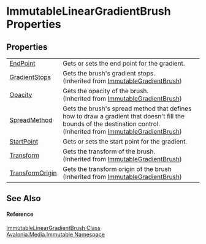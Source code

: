 # ImmutableLinearGradientBrush Properties




## Properties
<table>
<tr>
<td><a href="P_Avalonia_Media_Immutable_ImmutableLinearGradientBrush_EndPoint">EndPoint</a></td>
<td>Gets or sets the end point for the gradient.</td>
</tr>
<tr>
<td><a href="P_Avalonia_Media_Immutable_ImmutableGradientBrush_GradientStops">GradientStops</a></td>
<td>Gets the brush's gradient stops.<br />(Inherited from <a href="T_Avalonia_Media_Immutable_ImmutableGradientBrush">ImmutableGradientBrush</a>)</td>
</tr>
<tr>
<td><a href="P_Avalonia_Media_Immutable_ImmutableGradientBrush_Opacity">Opacity</a></td>
<td>Gets the opacity of the brush.<br />(Inherited from <a href="T_Avalonia_Media_Immutable_ImmutableGradientBrush">ImmutableGradientBrush</a>)</td>
</tr>
<tr>
<td><a href="P_Avalonia_Media_Immutable_ImmutableGradientBrush_SpreadMethod">SpreadMethod</a></td>
<td>Gets the brush's spread method that defines how to draw a gradient that doesn't fill the bounds of the destination control.<br />(Inherited from <a href="T_Avalonia_Media_Immutable_ImmutableGradientBrush">ImmutableGradientBrush</a>)</td>
</tr>
<tr>
<td><a href="P_Avalonia_Media_Immutable_ImmutableLinearGradientBrush_StartPoint">StartPoint</a></td>
<td>Gets or sets the start point for the gradient.</td>
</tr>
<tr>
<td><a href="P_Avalonia_Media_Immutable_ImmutableGradientBrush_Transform">Transform</a></td>
<td>Gets the transform of the brush.<br />(Inherited from <a href="T_Avalonia_Media_Immutable_ImmutableGradientBrush">ImmutableGradientBrush</a>)</td>
</tr>
<tr>
<td><a href="P_Avalonia_Media_Immutable_ImmutableGradientBrush_TransformOrigin">TransformOrigin</a></td>
<td>Gets the transform origin of the brush<br />(Inherited from <a href="T_Avalonia_Media_Immutable_ImmutableGradientBrush">ImmutableGradientBrush</a>)</td>
</tr>
</table>

## See Also


#### Reference
<a href="T_Avalonia_Media_Immutable_ImmutableLinearGradientBrush">ImmutableLinearGradientBrush Class</a>  
<a href="N_Avalonia_Media_Immutable">Avalonia.Media.Immutable Namespace</a>  

